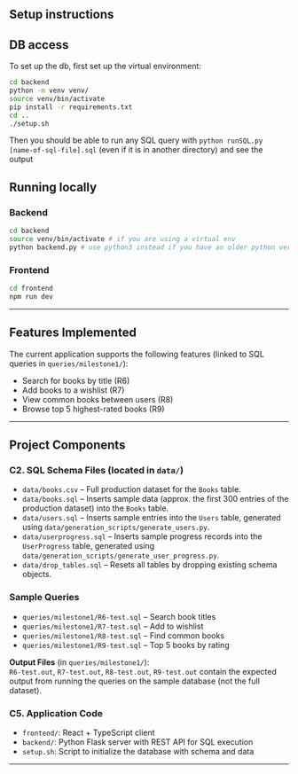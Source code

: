 ## Setup instructions

## DB access

To set up the db, first set up the virtual environment:

```bash
cd backend
python -m venv venv/
source venv/bin/activate
pip install -r requirements.txt 
cd ..
./setup.sh
```

Then you should be able to run any SQL query with `python runSQL.py [name-of-sql-file].sql` (even if it is in another directory) and see the output

## Running locally

### Backend
```bash
cd backend
source venv/bin/activate # if you are using a virtual env
python backend.py # use python3 instead if you have an older python version installed
```


### Frontend

```bash
cd frontend
npm run dev
```


---

## Features Implemented

The current application supports the following features (linked to SQL queries in `queries/milestone1/`):

- Search for books by title (R6)  
- Add books to a wishlist (R7)  
- View common books between users (R8)  
- Browse top 5 highest-rated books (R9)  

---

## Project Components

### C2. SQL Schema Files (located in `data/`)  
- `data/books.csv` – Full production dataset for the `Books` table.  
- `data/books.sql` – Inserts sample data (approx. the first 300 entries of the production dataset) into the `Books` table.  
- `data/users.sql` – Inserts sample entries into the `Users` table, generated using `data/generation_scripts/generate_users.py`.  
- `data/userprogress.sql` – Inserts sample progress records into the `UserProgress` table, generated using `data/generation_scripts/generate_user_progress.py`.  
- `data/drop_tables.sql` – Resets all tables by dropping existing schema objects.

### Sample Queries   
- `queries/milestone1/R6-test.sql` – Search book titles  
- `queries/milestone1/R7-test.sql` – Add to wishlist  
- `queries/milestone1/R8-test.sql` – Find common books  
- `queries/milestone1/R9-test.sql` – Top 5 books by rating  

**Output Files** (in `queries/milestone1/`):  
`R6-test.out`, `R7-test.out`, `R8-test.out`, `R9-test.out` contain the expected output from running the queries on the sample database (not the full dataset).

### C5. Application Code  
- `frontend/`: React + TypeScript client  
- `backend/`: Python Flask server with REST API for SQL execution  
- `setup.sh`: Script to initialize the database with schema and data  

---

